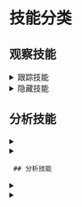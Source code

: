  # 技能分类
 
  ## 观察技能       
 
  <details> 
 
  <summary>   跟踪技能    </summary>  
 
  -   ######
 
  -   ######

  </details>
  
   <details> 
 
  <summary>   隐藏技能    </summary>  
 
  -   ######
 
  -   ######

  </details>
 
   ## 分析技能       
 
  <details> 
 
  <summary>       </summary>  
 
  -   ######
 
  -   ######

  </details>
  
  </details>
        
  <details> 
 
  <summary>       </summary>  
 
  -   ######
 
  -   ######

  </details>
  
     
     ## 分析技能       
 
  <details> 
 
  <summary>       </summary>  
 
  -   ######
 
  -   ######

  </details>
  
  </details>
        
  <details> 
 
  <summary>       </summary>  
 
  -   ######
 
  -   ######

  </details>
  

  
